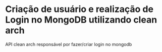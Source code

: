 # Criação de usuário e realização de Login no MongoDB utilizando clean arch
API clean arch responsável por fazer/criar login no mongodb
